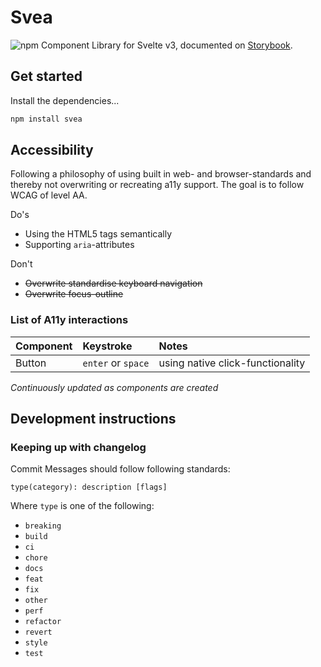 # Svea
![npm](https://img.shields.io/npm/v/svea.svg)
Component Library for Svelte v3, documented on [Storybook](https://aronssonfredrik.github.io/svea).


## Get started

Install the dependencies...

```bash
npm install svea
```

## Accessibility
Following a philosophy of using built in web- and browser-standards and thereby not overwriting or recreating a11y support. The goal is to follow WCAG of level AA.

Do's
* Using the HTML5 tags semantically
* Supporting `aria`-attributes

Don't
* ~~Overwrite standardise keyboard navigation~~
* ~~Overwrite focus-outline~~

### List of A11y interactions
| Component | Keystroke | Notes |
| :--------- | :--------- | :----- |
| Button | `enter` or `space` | using native click-functionality |

*Continuously updated as components are created*


## Development instructions

### Keeping up with changelog
Commit Messages should follow following standards: 
```
type(category): description [flags]
```

Where `type` is one of the following:

* `breaking`
* `build`
* `ci`
* `chore`
* `docs`
* `feat`
* `fix`
* `other`
* `perf`
* `refactor`
* `revert`
* `style`
* `test`
